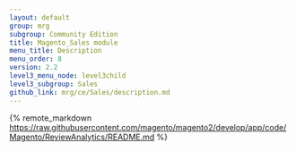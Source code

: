 ```yaml
---
layout: default
group: mrg
subgroup: Community Edition
title: Magento_Sales module
menu_title: Description
menu_order: 8
version: 2.2
level3_menu_node: level3child
level3_subgroup: Sales
github_link: mrg/ce/Sales/description.md
---
```


{% remote_markdown https://raw.githubusercontent.com/magento/magento2/develop/app/code/Magento/ReviewAnalytics/README.md %}
